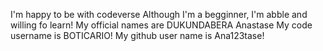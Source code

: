 I'm happy to be with codeverse
Although I'm a begginner, I'm abble and willing fo learn!
My official names are DUKUNDABERA Anastase
My code username is BOTICARIO!
My github user name is Ana123tase!
